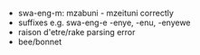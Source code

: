 - swa-eng-m: mzabuni - mzeituni correctly
- suffixes e.g. swa-eng-e -enye, -enu, -enyewe
- raison d'etre/rake parsing error
- bee/bonnet